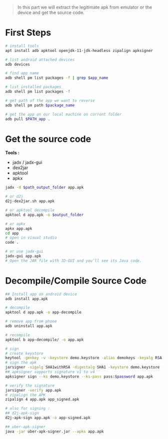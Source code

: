 >In this part we will extract the legitimate apk from emulator or the device and get the source code.

# First Steps
```bash
# install tools
apt install adb apktool openjdk-11-jdk-headless zipalign apksigner

# list android attached devices
adb devices

# find app name
adb shell pm list packages -f | grep $app_name

# list installed packages
adb shell pm list packages -f

# get path of the app we want to reverse
adb shell pm path $package_name

# get the app on our local machine on current folder
adb pull $PATH_app .
```
# Get the source code
**Tools :**
- jadx / jadx-gui
- dex2jar
- apktool
- apkx

```bash
jadx -d $path_output_folder app.apk

# or d2j
d2j-dex2jar.sh app.apk

# or apktool decompile
apktool d app.apk -o $output_folder

# or apkx
apkx app.apk
cd app
# open in visual studio
code .

# or use jadx-gui
jadx-gui app.apk
# Open the JAR file with JD-GUI and you’ll see its Java code.
```

# Decompile/Compile Source Code
```bash
## Install app on android device
adb install app.apk

# decompile
apktool d app.apk -o app-decompile 

# remove app from phone 
adb uninstall app.apk

# recompile
apktool b app-decompile/ -o app.apk

# sign
# create keystore
keytool -genkey -v -keystore demo.keystore -alias demokeys -keyalg RSA -keysize 2048 -validity 10000
# sign the apk
jarsigner -sigalg SHA1withRSA -digestalg SHA1 -keystore demo.keystore -storepass demopass app.apk demokeys
## apksigner supports signature v1 to v4
apksigner sign --ks demo.keystore --ks-pass pass:$password app.apk

# verify the signature
jarsigner -verify app.apk
# zipalign the APK
zipalign 4 app.apk app_signed.apk

# also for signing :
## d2j-apk-sign
d2j-apk-sign app.apk -o app-signed.apk

## uber-apk-signer
java -jar uber-apk-signer.jar --apks app.apk
```
